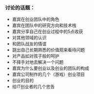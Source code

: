 ### 讨论的话题： ###

- 嘉宾在创业团队中的角色
- 嘉宾在团队中的研究方向和技术栈
- 嘉宾分享自己在创业过程中的5点收获
- 对其他领域的认识
- 和团队战友的情谊
- 跳出自己长期熟悉的价值观来看待问题
- 对产品如对孩子般的呵护
- 不择手对地去解决一个问题
- 嘉宾为什么要创业以及创业的团队的构成
- 嘉宾公司制作的几个（游戏）创业项目
- 创业的目的
- 给IT创业者的几个忠告